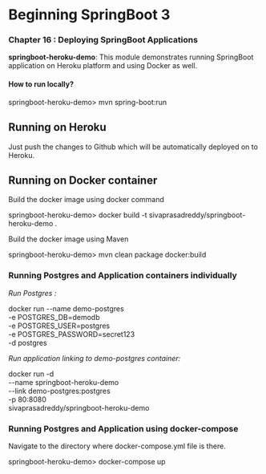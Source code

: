 # Beginning SpringBoot 3

### Chapter 16 : Deploying SpringBoot Applications

**springboot-heroku-demo**: This module demonstrates running SpringBoot application on Heroku platform and using Docker as well.

#### How to run locally?

springboot-heroku-demo> mvn spring-boot:run

## Running on Heroku

Just push the changes to Github which will be automatically deployed on to Heroku.

## Running on Docker container

Build the docker image using docker command

springboot-heroku-demo> docker build -t sivaprasadreddy/springboot-heroku-demo .

Build the docker image using Maven

springboot-heroku-demo> mvn clean package docker:build


### Running Postgres and Application containers individually


*Run Postgres :*

docker run --name demo-postgres \
            -e POSTGRES_DB=demodb \
            -e POSTGRES_USER=postgres \
            -e POSTGRES_PASSWORD=secret123 \
            -d postgres

*Run application linking to demo-postgres container:*

docker run -d \
            --name springboot-heroku-demo \
            --link demo-postgres:postgres \
            -p 80:8080 \
            sivaprasadreddy/springboot-heroku-demo

### Running Postgres and Application using docker-compose


Navigate to the directory where docker-compose.yml file is there.

springboot-heroku-demo> docker-compose up
